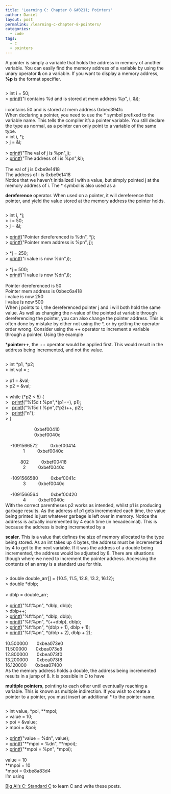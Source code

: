 ```yaml
---
title: 'Learning C: Chapter 8 &#8211; Pointers'
author: Daniel
layout: post
permalink: /learning-c-chapter-8-pointers/
categories:
  - code
tags:
  - c
  - pointers
---
```

A pointer is simply a variable that holds the address in memory of another variable. You can easily find the memory address of a variable by using the unary operator **&** on a variable. If you want to display a memory address, **%p** is the format specifier. <div class="codecolorer-container c railscasts" style="overflow:auto;white-space:nowrap;">
  <div class="c codecolorer">
    <span class="sy0">></span> <span class="kw4">int</span> i <span class="sy0">=</span> <span class="nu0">50</span><span class="sy0">;</span><br /> <span class="sy0">></span> <a href="http://www.opengroup.org/onlinepubs/009695399/functions/printf.html"><span class="kw3">printf</span></a><span class="br0">&#40;</span><span class="st0">"i contains %d and is stored at mem address %p"</span><span class="sy0">,</span> i<span class="sy0">,</span> <span class="sy0">&</span>i<span class="br0">&#41;</span><span class="sy0">;</span><br /> <br /> i contains <span class="nu0">50</span> and is stored at mem address <span class="nu12">0xbec3941c</span>
  </div>
</div> When declaring a pointer, you need to use the * symbol prefixed to the variable name. This tells the compiler it&#8217;s a pointer variable. You still declare the type as normal, as a pointer can only point to a variable of the same type. 

<div class="codecolorer-container c railscasts" style="overflow:auto;white-space:nowrap;">
  <div class="c codecolorer">
    <span class="sy0">></span> <span class="kw4">int</span> i<span class="sy0">,</span> <span class="sy0">*</span>j<span class="sy0">;</span><br /> <span class="sy0">></span> j <span class="sy0">=</span> <span class="sy0">&</span>i<span class="sy0">;</span><br /> <br /> <span class="sy0">></span> <a href="http://www.opengroup.org/onlinepubs/009695399/functions/printf.html"><span class="kw3">printf</span></a><span class="br0">&#40;</span><span class="st0">"The val of j is %pn"</span><span class="sy0">,</span>j<span class="br0">&#41;</span><span class="sy0">;</span><br /> <span class="sy0">></span> <a href="http://www.opengroup.org/onlinepubs/009695399/functions/printf.html"><span class="kw3">printf</span></a><span class="br0">&#40;</span><span class="st0">"The address of i is %pn"</span><span class="sy0">,&</span>i<span class="br0">&#41;</span><span class="sy0">;</span><br /> <br /> The val of j is <span class="nu12">0xbe9e1418</span><br /> The address of i is <span class="nu12">0xbe9e1418</span>
  </div>
</div> Notice that we haven&#8217;t initialized i with a value, but simply pointed j at the memory address of i. The * symbol is also used as a 

**dereference** operator. When used on a pointer, it will dereference that pointer, and yield the value stored at the memory address the pointer holds. <div class="codecolorer-container c railscasts" style="overflow:auto;white-space:nowrap;">
  <div class="c codecolorer">
    <span class="sy0">></span> <span class="kw4">int</span> i<span class="sy0">,</span> <span class="sy0">*</span>j<span class="sy0">;</span><br /> <span class="sy0">></span> i <span class="sy0">=</span> <span class="nu0">50</span><span class="sy0">;</span><br /> <span class="sy0">></span> j <span class="sy0">=</span> <span class="sy0">&</span>i<span class="sy0">;</span><br /> <br /> <span class="sy0">></span> <a href="http://www.opengroup.org/onlinepubs/009695399/functions/printf.html"><span class="kw3">printf</span></a><span class="br0">&#40;</span><span class="st0">"Pointer dereferenced is %dn"</span><span class="sy0">,</span> <span class="sy0">*</span>j<span class="br0">&#41;</span><span class="sy0">;</span><br /> <span class="sy0">></span> <a href="http://www.opengroup.org/onlinepubs/009695399/functions/printf.html"><span class="kw3">printf</span></a><span class="br0">&#40;</span><span class="st0">"Pointer mem address is %pn"</span><span class="sy0">,</span> j<span class="br0">&#41;</span><span class="sy0">;</span><br /> <br /> <span class="sy0">></span> <span class="sy0">*</span>j <span class="sy0">=</span> <span class="nu0">250</span><span class="sy0">;</span><br /> <span class="sy0">></span> <a href="http://www.opengroup.org/onlinepubs/009695399/functions/printf.html"><span class="kw3">printf</span></a><span class="br0">&#40;</span><span class="st0">"i value is now %dn"</span><span class="sy0">,</span>i<span class="br0">&#41;</span><span class="sy0">;</span><br /> <br /> <span class="sy0">></span> <span class="sy0">*</span>j <span class="sy0">=</span> <span class="nu0">500</span><span class="sy0">;</span><br /> <span class="sy0">></span> <a href="http://www.opengroup.org/onlinepubs/009695399/functions/printf.html"><span class="kw3">printf</span></a><span class="br0">&#40;</span><span class="st0">"i value is now %dn"</span><span class="sy0">,</span>i<span class="br0">&#41;</span><span class="sy0">;</span><br /> <br /> Pointer dereferenced is <span class="nu0">50</span><br /> Pointer mem address is <span class="nu12">0xbec6a418</span><br /> i value is now <span class="nu0">250</span><br /> i value is now <span class="nu0">500</span>
  </div>
</div> When j points to i, the dereferenced pointer j and i will both hold the same value. As well as changing the r-value of the pointed at variable through dereferencing the pointer, you can also change the pointer address. This is often done by mistake by either not using the *, or by getting the operator order wrong. Consider using the ++ operator to increment a variable through a pointer. Using the example 

***pointer++**, the ++ operator would be applied first. This would result in the address being incremented, and not the value. <div class="codecolorer-container c railscasts" style="overflow:auto;white-space:nowrap;height:-1px;">
  <div class="c codecolorer">
    <span class="sy0">></span> <span class="kw4">int</span> <span class="sy0">*</span>p1<span class="sy0">,</span> <span class="sy0">*</span>p2<span class="sy0">;</span><br /> <span class="sy0">></span> <span class="kw4">int</span> val <span class="sy0">=</span> <span class="nu0"></span><span class="sy0">;</span><br /> <br /> <span class="sy0">></span> p1 <span class="sy0">=</span> <span class="sy0">&</span>val<span class="sy0">;</span><br /> <span class="sy0">></span> p2 <span class="sy0">=</span> <span class="sy0">&</span>val<span class="sy0">;</span><br /> <br /> <span class="sy0">></span> <span class="kw1">while</span> <span class="br0">&#40;</span><span class="sy0">*</span>p2 <span class="sy0"><</span> <span class="nu0">5</span><span class="br0">&#41;</span> <span class="br0">&#123;</span><br /> <span class="sy0">></span> &nbsp; <a href="http://www.opengroup.org/onlinepubs/009695399/functions/printf.html"><span class="kw3">printf</span></a><span class="br0">&#40;</span><span class="st0">"%15d t %pn"</span><span class="sy0">,*</span><span class="br0">&#40;</span>p1<span class="sy0">++</span><span class="br0">&#41;</span><span class="sy0">,</span> p1<span class="br0">&#41;</span><span class="sy0">;</span><br /> <span class="sy0">></span> &nbsp; <a href="http://www.opengroup.org/onlinepubs/009695399/functions/printf.html"><span class="kw3">printf</span></a><span class="br0">&#40;</span><span class="st0">"%15d t %pn"</span><span class="sy0">,</span><span class="br0">&#40;</span><span class="sy0">*</span>p2<span class="br0">&#41;</span><span class="sy0">++,</span> p2<span class="br0">&#41;</span><span class="sy0">;</span><br /> <span class="sy0">></span> &nbsp; <a href="http://www.opengroup.org/onlinepubs/009695399/functions/printf.html"><span class="kw3">printf</span></a><span class="br0">&#40;</span><span class="st0">"n"</span><span class="br0">&#41;</span><span class="sy0">;</span><br /> <span class="sy0">></span> <span class="br0">&#125;</span><br /> <br /> &nbsp; &nbsp; &nbsp; &nbsp; &nbsp; &nbsp; &nbsp; <span class="nu0"></span> &nbsp; &nbsp; &nbsp; &nbsp; &nbsp;<span class="nu12">0xbef00410</span><br /> &nbsp; &nbsp; &nbsp; &nbsp; &nbsp; &nbsp; &nbsp; <span class="nu0"></span> &nbsp; &nbsp; &nbsp; &nbsp; &nbsp;<span class="nu12">0xbef0040c</span><br /> <br /> &nbsp; &nbsp; <span class="sy0">-</span><span class="nu0">1091566572</span> &nbsp; &nbsp; &nbsp; &nbsp; &nbsp;<span class="nu12">0xbef00414</span><br /> &nbsp; &nbsp; &nbsp; &nbsp; &nbsp; &nbsp; &nbsp; <span class="nu0">1</span> &nbsp; &nbsp; &nbsp; &nbsp; &nbsp;<span class="nu12">0xbef0040c</span><br /> <br /> &nbsp; &nbsp; &nbsp; &nbsp; &nbsp; &nbsp; <span class="nu0">802</span> &nbsp; &nbsp; &nbsp; &nbsp; &nbsp;<span class="nu12">0xbef00418</span><br /> &nbsp; &nbsp; &nbsp; &nbsp; &nbsp; &nbsp; &nbsp; <span class="nu0">2</span> &nbsp; &nbsp; &nbsp; &nbsp; &nbsp;<span class="nu12">0xbef0040c</span><br /> <br /> &nbsp; &nbsp; <span class="sy0">-</span><span class="nu0">1091566580</span> &nbsp; &nbsp; &nbsp; &nbsp; &nbsp;<span class="nu12">0xbef0041c</span><br /> &nbsp; &nbsp; &nbsp; &nbsp; &nbsp; &nbsp; &nbsp; <span class="nu0">3</span> &nbsp; &nbsp; &nbsp; &nbsp; &nbsp;<span class="nu12">0xbef0040c</span><br /> <br /> &nbsp; &nbsp; <span class="sy0">-</span><span class="nu0">1091566564</span> &nbsp; &nbsp; &nbsp; &nbsp; &nbsp;<span class="nu12">0xbef00420</span><br /> &nbsp; &nbsp; &nbsp; &nbsp; &nbsp; &nbsp; &nbsp; <span class="nu0">4</span> &nbsp; &nbsp; &nbsp; &nbsp; &nbsp;<span class="nu12">0xbef0040c</span>
  </div>
</div> With the correct parentheses p2 works as intended, whilst p1 is producing garbage results. As the address of p1 gets incremented each time, the value being printed is just whatever garbage is left over in memory. Notice the address is actually incremented by 4 each time (in hexadecimal). This is because the address is being incremented by a 

**scaler**. This is a value that defines the size of memory allocated to the type being stored. As an int takes up 4 bytes, the address must be incremented by 4 to get to the next variable. If it was the address of a double being incremented, the address would be adjusted by 8. There are situations though where we need to increment the pointer address. Accessing the contents of an array is a standard use for this. <div class="codecolorer-container c railscasts" style="overflow:auto;white-space:nowrap;">
  <div class="c codecolorer">
    <span class="sy0">></span> <span class="kw4">double</span> double_arr<span class="br0">&#91;</span><span class="br0">&#93;</span> <span class="sy0">=</span> <span class="br0">&#123;</span><span class="nu16">10.5</span><span class="sy0">,</span> <span class="nu16">11.5</span><span class="sy0">,</span> <span class="nu16">12.8</span><span class="sy0">,</span> <span class="nu16">13.2</span><span class="sy0">,</span> <span class="nu16">16.12</span><span class="br0">&#125;</span><span class="sy0">;</span><br /> <span class="sy0">></span> <span class="kw4">double</span> <span class="sy0">*</span>dblp<span class="sy0">;</span><br /> <br /> <span class="sy0">></span> dblp <span class="sy0">=</span> double_arr<span class="sy0">;</span><br /> <br /> <span class="sy0">></span> <a href="http://www.opengroup.org/onlinepubs/009695399/functions/printf.html"><span class="kw3">printf</span></a><span class="br0">&#40;</span><span class="st0">"%ft%pn"</span><span class="sy0">,</span> <span class="sy0">*</span>dblp<span class="sy0">,</span> dblp<span class="br0">&#41;</span><span class="sy0">;</span><br /> <span class="sy0">></span> dblp<span class="sy0">++;</span><br /> <span class="sy0">></span> <a href="http://www.opengroup.org/onlinepubs/009695399/functions/printf.html"><span class="kw3">printf</span></a><span class="br0">&#40;</span><span class="st0">"%ft%pn"</span><span class="sy0">,</span> <span class="sy0">*</span>dblp<span class="sy0">,</span> dblp<span class="br0">&#41;</span><span class="sy0">;</span><br /> <span class="sy0">></span> <a href="http://www.opengroup.org/onlinepubs/009695399/functions/printf.html"><span class="kw3">printf</span></a><span class="br0">&#40;</span><span class="st0">"%ft%pn"</span><span class="sy0">,</span> <span class="sy0">*</span><span class="br0">&#40;</span><span class="sy0">++</span>dblp<span class="br0">&#41;</span><span class="sy0">,</span> dblp<span class="br0">&#41;</span><span class="sy0">;</span><br /> <span class="sy0">></span> <a href="http://www.opengroup.org/onlinepubs/009695399/functions/printf.html"><span class="kw3">printf</span></a><span class="br0">&#40;</span><span class="st0">"%ft%pn"</span><span class="sy0">,</span> <span class="sy0">*</span><span class="br0">&#40;</span>dblp <span class="sy0">+</span> <span class="nu0">1</span><span class="br0">&#41;</span><span class="sy0">,</span> dblp <span class="sy0">+</span> <span class="nu0">1</span><span class="br0">&#41;</span><span class="sy0">;</span><br /> <span class="sy0">></span> <a href="http://www.opengroup.org/onlinepubs/009695399/functions/printf.html"><span class="kw3">printf</span></a><span class="br0">&#40;</span><span class="st0">"%ft%pn"</span><span class="sy0">,</span> <span class="sy0">*</span><span class="br0">&#40;</span>dblp <span class="sy0">+</span> <span class="nu0">2</span><span class="br0">&#41;</span><span class="sy0">,</span> dblp <span class="sy0">+</span> <span class="nu0">2</span><span class="br0">&#41;</span><span class="sy0">;</span><br /> <br /> <span class="nu16">10.500000</span> &nbsp; &nbsp; &nbsp; <span class="nu12">0xbea073e0</span><br /> <span class="nu16">11.500000</span> &nbsp; &nbsp; &nbsp; <span class="nu12">0xbea073e8</span><br /> <span class="nu16">12.800000</span> &nbsp; &nbsp; &nbsp; <span class="nu12">0xbea073f0</span><br /> <span class="nu16">13.200000</span> &nbsp; &nbsp; &nbsp; <span class="nu12">0xbea073f8</span><br /> <span class="nu16">16.120000</span> &nbsp; &nbsp; &nbsp; <span class="nu12">0xbea07400</span>
  </div>
</div> As the memory address holds a double, the address being incremented results in a jump of 8. It is possible in C to have 

**multiple pointers**, pointing to each other until eventually reaching a variable. This is known as multiple indirection. If you wish to create a pointer to a pointer, you must insert an additional * to the pointer name. <div class="codecolorer-container c railscasts" style="overflow:auto;white-space:nowrap;">
  <div class="c codecolorer">
    <span class="sy0">></span> <span class="kw4">int</span> value<span class="sy0">,</span> <span class="sy0">*</span>poi<span class="sy0">,</span> <span class="sy0">**</span>mpoi<span class="sy0">;</span><br /> <span class="sy0">></span> value <span class="sy0">=</span> <span class="nu0">10</span><span class="sy0">;</span><br /> <span class="sy0">></span> poi <span class="sy0">=</span> <span class="sy0">&</span>value<span class="sy0">;</span><br /> <span class="sy0">></span> mpoi <span class="sy0">=</span> <span class="sy0">&</span>poi<span class="sy0">;</span><br /> <br /> <span class="sy0">></span> <a href="http://www.opengroup.org/onlinepubs/009695399/functions/printf.html"><span class="kw3">printf</span></a><span class="br0">&#40;</span><span class="st0">"value = %dn"</span><span class="sy0">,</span> value<span class="br0">&#41;</span><span class="sy0">;</span><br /> <span class="sy0">></span> <a href="http://www.opengroup.org/onlinepubs/009695399/functions/printf.html"><span class="kw3">printf</span></a><span class="br0">&#40;</span><span class="st0">"**mpoi = %dn"</span><span class="sy0">,</span> <span class="sy0">**</span>mpoi<span class="br0">&#41;</span><span class="sy0">;</span><br /> <span class="sy0">></span> <a href="http://www.opengroup.org/onlinepubs/009695399/functions/printf.html"><span class="kw3">printf</span></a><span class="br0">&#40;</span><span class="st0">"*mpoi = %pn"</span><span class="sy0">,</span> <span class="sy0">*</span>mpoi<span class="br0">&#41;</span><span class="sy0">;</span><br /> <br /> value <span class="sy0">=</span> <span class="nu0">10</span><br /> <span class="sy0">**</span>mpoi <span class="sy0">=</span> <span class="nu0">10</span><br /> <span class="sy0">*</span>mpoi <span class="sy0">=</span> <span class="nu12">0xbe8a83d4</span>
  </div>
</div> I&#8217;m using 

[Big Al&#8217;s C: Standard C][1] to learn C and write these posts.

 [1]: http://www.amazon.com/Big-Als-Standard-ebook/dp/B00A4JGE0M